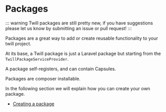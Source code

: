 # Packages

::: warning
Twill packages are still pretty new, if you have suggestions please let us know by submitting an issue or pull request!
:::

Packages are a great way to add or create reusable functionality to your twill project.

At its base, a Twill package is just a Laravel package but starting from the `TwillPackageServiceProvider`.

A package self-registers, and can contain Capsules.

Packages are composer installable.

In the following section we will explain how you can create your own package.

- [Creating a package](./creating-a-package.md)

